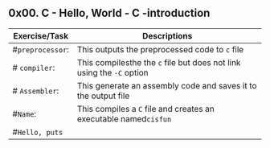 ## 0x00. C - Hello, World - C -introduction

|Exercise/Task|Descriptions| 
|-----|-----|
|#`preprocessor`:| This outputs the preprocessed code to `c` file|
|# `compiler`:| This compilesthe the `c` file but does not link using the `-C` option|
|# `Assembler`:| This generate an assembly code and saves it to the output file|
|#`Name`:| This compiles a `C` file and creates an executable named`cisfun`|
|#`Hello, puts`|

